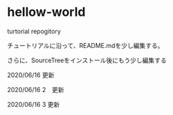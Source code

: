 # hellow-world
turtorial repogitory

チュートリアルに沿って、README.mdを少し編集する。

さらに、SourceTreeをインストール後にもう少し編集する

2020/06/16 更新

2020/06/16 2　更新

2020/06/16 3 更新